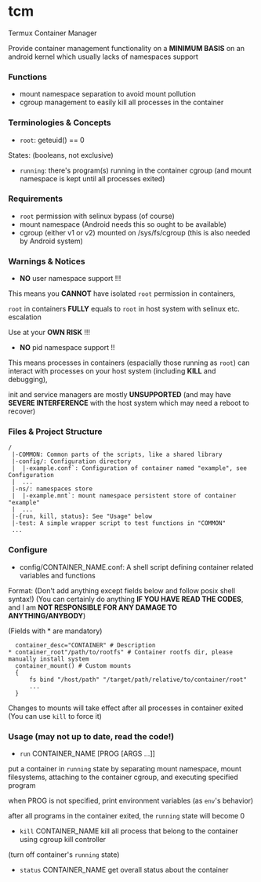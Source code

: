 # tcm

Termux Container Manager

Provide container management functionality on a **MINIMUM BASIS**
on an android kernel which usually lacks of namespaces support

### Functions

- mount namespace separation to avoid mount pollution
- cgroup management to easily kill all processes in the container

### Terminologies & Concepts

- `root`: geteuid() == 0

States: (booleans, not exclusive)
- `running`: there's program(s) running in the container cgroup
(and mount namespace is kept until all processes exited)

### Requirements

- `root` permission with selinux bypass (of course)
- mount namespace (Android needs this so ought to be available)
- cgroup (either v1 or v2) mounted on /sys/fs/cgroup
 (this is also needed by Android system)

### Warnings & Notices

- **NO** user namespace support !!!

This means you **CANNOT** have isolated `root` permission in containers,

`root` in containers **FULLY** equals to `root` in host system with selinux etc. escalation

Use at your **OWN RISK** !!!

- **NO** pid namespace support !!

This means processes in containers (espacially those running as `root`) can interact with processes on your host system (including **KILL** and debugging),

init and service managers are mostly **UNSUPPORTED** (and may have **SEVERE INTERFERENCE** with the host system which may need a reboot to recover)

### Files & Project Structure

```
/
 |-COMMON: Common parts of the scripts, like a shared library
 |-config/: Configuration directory
 |  |-example.conf`: Configuration of container named "example", see Configuration
 |  ...
 |-ns/: namespaces store
 |  |-example.mnt`: mount namespace persistent store of container "example"
 |  ...
 |-{run, kill, status}: See "Usage" below
 |-test: A simple wrapper script to test functions in "COMMON"
 ...
```

### Configure
- config/CONTAINER_NAME.conf:
A shell script defining container related variables and functions

Format: (Don't add anything except fields below and follow posix shell syntax!)
(You can certainly do anything **IF YOU HAVE READ THE CODES**, and I am **NOT RESPONSIBLE FOR ANY DAMAGE TO ANYTHING/ANYBODY**)

(Fields with * are mandatory)
```
  container_desc="CONTAINER" # Description
* container_root"/path/to/rootfs" # Container rootfs dir, please manually install system
  container_mount() # Custom mounts
  {
      fs bind "/host/path" "/target/path/relative/to/container/root"
      ...
  }
```
Changes to mounts will take effect after all processes in container exited
(You can use `kill` to force it)

### Usage (may not up to date, read the code!)

- `run` CONTAINER_NAME [PROG [ARGS ...]]

put a container in `running` state
by separating mount namespace, mount filesystems,
attaching to the container cgroup, and executing specified program

when PROG is not specified, print environment variables (as `env`'s behavior)

after all programs in the container exited, the `running` state will become 0

- `kill` CONTAINER_NAME
kill all process that belong to the container using cgroup kill controller

(turn off container's `running` state)

- `status` CONTAINER_NAME
get overall status about the container
